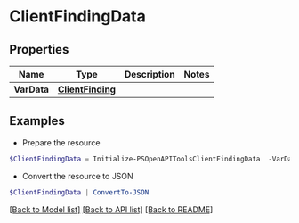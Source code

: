 # ClientFindingData
## Properties

Name | Type | Description | Notes
------------ | ------------- | ------------- | -------------
**VarData** | [**ClientFinding**](ClientFinding.md) |  | 

## Examples

- Prepare the resource
```powershell
$ClientFindingData = Initialize-PSOpenAPIToolsClientFindingData  -VarData null
```

- Convert the resource to JSON
```powershell
$ClientFindingData | ConvertTo-JSON
```

[[Back to Model list]](../README.md#documentation-for-models) [[Back to API list]](../README.md#documentation-for-api-endpoints) [[Back to README]](../README.md)

